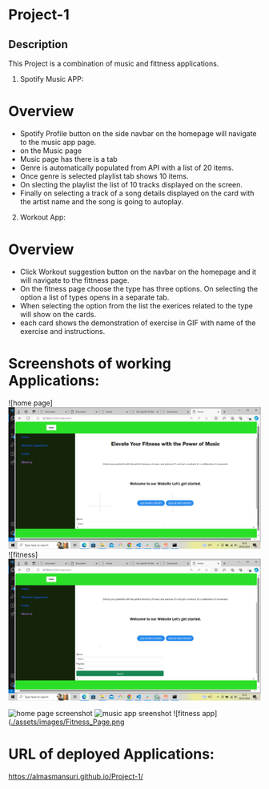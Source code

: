 # Project-1

## Description

This Project is a combination of music and fittness applications.

1. Spotify Music APP:

# Overview

- Spotify Profile button on the side navbar on the homepage will navigate to the music app page.
- on the Music page
- Music page has there is a tab
- Genre is automatically populated from API with a list of 20 items.
- Once genre is selected playlist tab shows 10 items.
- On slecting the playlist the list of 10 tracks displayed on the screen.
- Finally on selecting a track of a song details displayed on the card with the artist name and the song is going to autoplay.

2. Workout App:

# Overview

- Click Workout suggestion button on the navbar on the homepage and it will navigate to the fittness page.
- On the fitness page choose the type has three options. On selecting the option a list of types opens in a separate tab.
- When selecting the option from the list the exerices related to the type will show on the cards.
- each card shows the demonstration of exercise in GIF with name of the exercise and instructions.

# Screenshots of working Applications:
 ![home page] ![image](https://github.com/AlmasMansuri/Project-1/blob/main/assets/images/Screenshot%20(17).png?raw=true)
 ![fitness] ![image](https://github.com/AlmasMansuri/Project-1/blob/main/assets/images/Screenshot%20(18).png?raw=true)


![home page screenshot](./assets/images/Homepage.png](https://github.com/AlmasMansuri/Project-1/blob/main/assets/images/Screenshot%20(17).png))
![music app sreenshot]([./assets/images/Homepage_music%20_app.png](https://github.com/AlmasMansuri/Project-1/blob/main/assets/images/Screenshot%20(18).png))
![fitness app]([./assets/images/Fitness_Page.png](https://github.com/AlmasMansuri/Project-1/blob/main/assets/images/Screenshot%20(19).png)

# URL of deployed Applications:

https://almasmansuri.github.io/Project-1/

